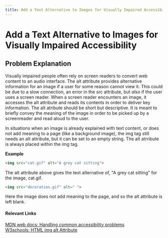 ```yaml
---
title: Add a Text Alternative to Images for Visually Impaired Accessibility
---
```

# Add a Text Alternative to Images for Visually Impaired Accessibility

## Problem Explanation
Visually impaired people often rely on screen readers to convert web content to an audio interface. The alt attribute provides alternative information for an image if a user for some reason cannot view it. This could be due to a slow connection, an error in the src attribute, but _also_ if the user uses a screen reader. When a screen reader encounters an image, it accesses the alt attribute and reads its contents in order to deliver key information. The alt atribute should be short but descriptive. It is meant to briefly convey the meaning of the image in order to be picked up by a screenreader and read aloud to the user. 

In situations when an image is already explained with text content, or does not add meaning to a page (like a background image), the img tag still needs an alt attribute, but it can be set to an empty string. The alt atrribute is always placed within the img tag.

**Example**
```html
<img src="cat.gif" alt="A grey cat sitting">
```
The alt attribute above gives the text alternative of, "A grey cat sitting" for the image, cat.gif.

```html
<img src="decoration.gif" alt=" ">
```
Here the image does not add meaning to the page, and so the alt attribute is left blank.

#### Relevant Links
<a href="https://developer.mozilla.org/en-US/docs/Learn/Tools_and_testing/Cross_browser_testing/Accessibility" target="_blank"> MDN web docs: Handling common accessibility problems</a><br>
<a href="https://www.w3schools.com/tags/att_img_alt.asp" target="_blank">W3schools: HTML img alt Attribute</a><br>

